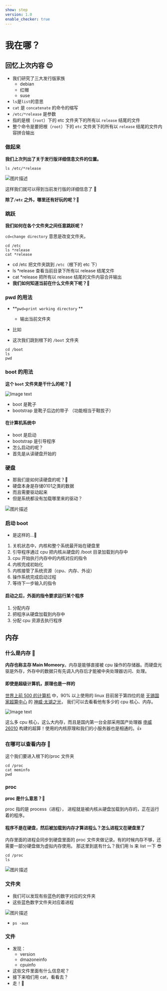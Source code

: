 ```yaml
---
show: step
version: 1.0
enable_checker: true
---
```


# 我在哪？

## 回忆上次内容 😌
- 我们研究了三大发行版家族
	- debian
	- 红帽
	- suse
- `ls`是`list`的意思
- `cat` 是 `concatenate` 的命令的缩写
- `/etc/*release` 是参数
- 指的是根（`root`）下的 etc 文件夹下的所有以 `release` 结尾的文件
- 整个命令是要把根（`root`）下的 `etc` 文件夹下的所有以 `release` 结尾的文件内容拼合输出
### 做起来
**我们上次列出了关于发行版详细信息文件的位置。**

```shell
ls /etc/*release
```

![图片描述](https://doc.shiyanlou.com/courses/uid1190679-20210909-1631157062687)

这样我们就可以得到当前发行版的详细信息了 🤗

**除了`/etc` 之外，哪里还有好玩的呢？**🤔

### 跳跃

**我们如何在各个文件夹之间任意跳跃呢？**

`cd=change directory` 意思是改变文件夹。

```shell
cd /etc
ls *release
cat *release
```

- cd /etc 把文件夹跳到 `/etc`（根下的 etc 下）
- ls \*release 查看当前目录下所有以 release 结尾文件
- cat \*release 把所有以 release 结尾的文件内容合并输出
- **我们如何知道当前在什么文件夹下呢？**🤔

### pwd 的用法

- **`pwd=print working directory` **
	- 输出当前文件夹

- 比如
- 这次我们跳到根下的 `/boot` 文件夹


```shell
cd /boot
ls
pwd
```

### boot 的用法

**这个 `boot` 文件夹是干什么的呢？**🤔

![Image text](https://labfile.oss.aliyuncs.com/courses/2712/bootstrap)

- boot 是靴子
- bootstrap 是靴子后边的带子 （功能相当于鞋拔子）

#### 在计算机系统中

- boot 是启动
- bootstrap 是引导程序
- 怎么启动的呢？
- 首先是从读硬盘开始的

### 硬盘

- 那我们是如何读硬盘的呢？🤔
- 硬盘本身是存储0101之类的数据
- 而且需要驱动起来
- 但是系统都没有加载哪里来的驱动？

![图片描述](https://doc.shiyanlou.com/courses/uid1190679-20210909-1631157650603)

### 启动 boot
- 是这样的...🤭

1. 关机状态中，内核和整个系统最开始在硬盘里
2. 引导程序通过 cpu 把内核从硬盘的 /boot 目录加载到内存中
3. cpu 开始执行内存中的内核对应的指令
4. 内核完成初始化
5. 内核接管了系统资源（cpu、内存、外设）
6. 操作系统完成启动过程
7. 等待下一步输入的指令

#### 启动之后，外面的指令要求运行某个程序

1. 分配内存
2. 把程序从硬盘加载到内存中
3. 分配 cpu 资源去执行程序


## 内存

### 什么是内存 🤔

**内存也称主存 Main Momeory**。内存是能够直接被 cpu 操作的存储器。而硬盘光驱是外存，外存中的数据只有先调入内存后才能被中央处理器访问、处理。

#### 即使是超级计算机，原理也是一样的

[世界上前 500 的计算机](https://top500.org/lists/top500) 中，90% 以上使用的 linux 目前居于第四位的是 [无锡国家超算中心](http://www.nsccwx.cn/) 的 [神威·太湖之光](https://top500.org/system/178764/)， 我们可以去看看他有多少的 cpu 核心、内存。

![Image text](https://labfile.oss.aliyuncs.com/courses/2712/shenwei.png)

这么多 cpu 核心，这么大内存，而且是国内第一台全部采用国产处理器 [申威 26010](https://baike.baidu.com/item/%E7%94%B3%E5%A8%81%E5%A4%84%E7%90%86%E5%99%A8/9468374) 构建的超算！使用的内核原理和我们的小服务器也是相通的。👍



### 在哪可以查看内存 🤔

这个我们要进入根下的/proc 文件夹

```shell
cd /proc
cat meminfo
pwd
```

### proc

**proc 是什么意思？**🤔

proc 指的是 process（进程）， 进程就是被内核从硬盘加载到内存的，正在运行着的程序。

#### 程序不是在硬盘，然后被加载到内存才算进程么？怎么进程又在硬盘里了

内存里面的进程会同步到硬盘里面的 proc 文件夹做记录。有的时候内存不够，还需要一部分硬盘做为虚拟内存使用。
那这里到底有什么？我们用 ls 来 list 一下 😎

```shell
cd /proc
ls
```
![图片描述](https://doc.shiyanlou.com/courses/uid1190679-20210910-1631236686233)

### 文件夹

- 我们可以发现有些蓝色的数字对应的文件夹
- 这些蓝色数字文件夹对应着进程

![图片描述](https://doc.shiyanlou.com/courses/uid1190679-20210910-1631236886391)

- `ps -aux`
### 文件
- 发现：
  - version
  - dmazoneinfo
  - cpuinfo
- 这些文件里面有什么信息呢？
- 接下来咱们用 cat，看看去？
- 走！🤪
